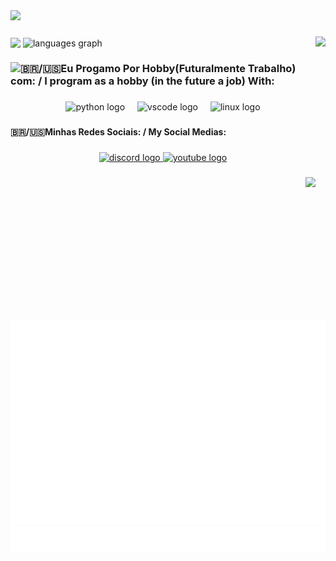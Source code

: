 <br clear="both">

###

<div>
  <img style="100%" src="https://capsule-render.vercel.app/api?type=waving&height=100&section=header&reversal=true&fontSize=70&fontColor=FFFFFF&fontAlign=50&fontAlignY=50&stroke=-&animation=blinking&descSize=20&descAlign=50&descAlignY=50&color=D4D4D4"  />
</div>

###

###

###
<img align="right" size="300" height="300" src="https://media1.tenor.com/m/o2pTY5JnfuUAAAAd/ratatoing-brazil.gif"  />
<img align="center" src="https://github-readme-stats.vercel.app/api?username=Yokiokks&locale=en&hide_title=false&layout=compact&card_width=320&langs_count=5&theme=nightowl" />
<img align="center" src="https://github-readme-stats.vercel.app/api/top-langs?username=Yokiokks&locale=en&hide_title=false&layout=compact&card_width=320&langs_count=5&theme=nightowl&hide_border=false&order=2" height="150" alt="languages graph"  /> 


###
###
<img align="left" src="https://spotify-recently-played-readme.vercel.app/api?user=31wepha5362o3qvzobnl2aldwlwy" />

<h3 align="left">🇧🇷/🇺🇸Eu Progamo Por Hobby(Futuralmente Trabalho) com: / I program as a hobby (in the future a job) With: </h3>

###

<div align="center">
  <img src="https://cdn.jsdelivr.net/gh/devicons/devicon/icons/python/python-original.svg" height="40" alt="python logo"  />
  <img width="12" />
  <img src="https://skillicons.dev/icons?i=vscode" height="40" alt="vscode logo"  />
  <img width="12" />
  <img src="https://skillicons.dev/icons?i=linux" height="40" alt="linux logo"  />
</div>

###

<h4 align="left">🇧🇷/🇺🇸Minhas Redes Sociais: / My Social Medias:</h4>

###

<div align="center">
  <a href="Yokiokks" target="_blank">
    <img src="https://img.shields.io/static/v1?message=Discord&logo=discord&label=&color=7289DA&logoColor=white&labelColor=&style=for-the-badge" height="40" alt="discord logo" />
  </a>
  <a href="https://www.youtube.com/@Yokiokks" target="_blank">
     <img src="https://img.shields.io/static/v1?message=Youtube&logo=youtube&label=&color=FF0000&logoColor=white&labelColor=&style=for-the-badge" height="40" alt="youtube logo"  />
  </a>
</div>

###
<img align="right" height="230" src="https://wallpapers.com/images/hd/vagabond-push-4x0lxx2btcet5flb.jpg"  />

<picture>
  <img src="./isocalendar.svg" alt="Isometric commit calendar" />
</picture>

<img src="./topics.svg" alt="Tópicos que sigo" />


###
